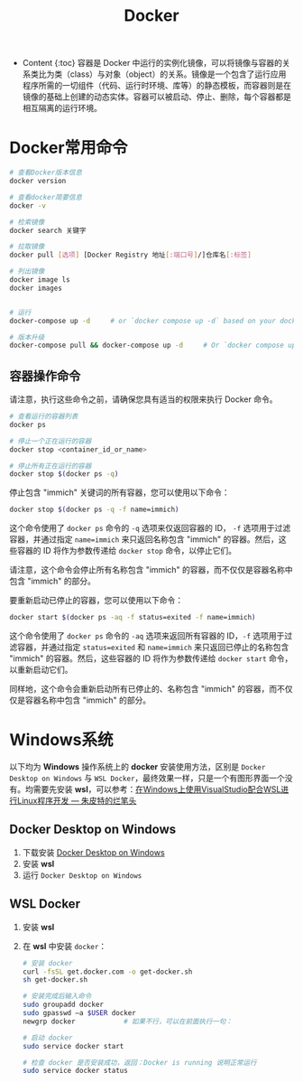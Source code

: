 ﻿---
layout:		post
category:	"soft"
title:		"Docker"

tags:		[]
---
- Content
{:toc}
容器是 Docker 中运行的实例化镜像，可以将镜像与容器的关系类比为类（class）与对象（object）的关系。镜像是一个包含了运行应用程序所需的一切组件（代码、运行时环境、库等）的静态模板，而容器则是在镜像的基础上创建的动态实体。容器可以被启动、停止、删除，每个容器都是相互隔离的运行环境。



# Docker常用命令

```bash
# 查看Docker版本信息
docker version

# 查看docker简要信息
docker -v

# 检索镜像
docker search 关键字

# 拉取镜像
docker pull [选项] [Docker Registry 地址[:端口号]/]仓库名[:标签]

# 列出镜像
docker image ls
docker images


# 运行
docker-compose up -d     # or `docker compose up -d` based on your docker-compose version

# 版本升级
docker-compose pull && docker-compose up -d     # Or `docker compose up -d`

```

## 容器操作命令

请注意，执行这些命令之前，请确保您具有适当的权限来执行 Docker 命令。



```bash
# 查看运行的容器列表
docker ps

# 停止一个正在运行的容器
docker stop <container_id_or_name>

# 停止所有正在运行的容器
docker stop $(docker ps -q)
```



停止包含 "immich" 关键词的所有容器，您可以使用以下命令：

```bash
docker stop $(docker ps -q -f name=immich)
```

这个命令使用了 `docker ps` 命令的 `-q` 选项来仅返回容器的 ID， `-f` 选项用于过滤容器，并通过指定 `name=immich` 来只返回名称包含 "immich" 的容器。然后，这些容器的 ID 将作为参数传递给 `docker stop` 命令，以停止它们。

请注意，这个命令会停止所有名称包含 "immich" 的容器，而不仅仅是容器名称中包含 "immich" 的部分。



要重新启动已停止的容器，您可以使用以下命令：

```bash
docker start $(docker ps -aq -f status=exited -f name=immich)
```

这个命令使用了 `docker ps` 命令的 `-aq` 选项来返回所有容器的 ID，`-f` 选项用于过滤容器，并通过指定 `status=exited` 和 `name=immich` 来只返回已停止的名称包含 "immich" 的容器。然后，这些容器的 ID 将作为参数传递给 `docker start` 命令，以重新启动它们。

同样地，这个命令会重新启动所有已停止的、名称包含 "immich" 的容器，而不仅仅是容器名称中包含 "immich" 的部分。





# Windows系统

以下均为 **Windows** 操作系统上的 **docker** 安装使用方法，区别是 `Docker Desktop on Windows` 与 `WSL Docker`，最终效果一样，只是一个有图形界面一个没有。均需要先安装 **wsl**，可以参考：[在Windows上使用VisualStudio配合WSL进行Linux程序开发 — 朱皮特的烂笔头](https://zhupite.com/program/develop-linux-app-using-visualstudio-wsl-on-windows.html)



## Docker Desktop on Windows

1. 下载安装   [Docker Desktop on Windows](https://docs.docker.com/desktop/install/windows-install/) 
2. 安装 **wsl**
3. 运行  `Docker Desktop on Windows` 



## WSL Docker 

1. 安装 **wsl** 

2. 在 **wsl** 中安装 `docker`：

   ```bash
   # 安装 docker
   curl -fsSL get.docker.com -o get-docker.sh
   sh get-docker.sh
   
   # 安装完成后输入命令
   sudo groupadd docker
   sudo gpasswd –a $USER docker
   newgrp docker			# 如果不行，可以在前面执行一句： 
   
   # 启动 docker
   sudo service docker start
   
   # 检查 docker 是否安装成功，返回：Docker is running 说明正常运行
   sudo service docker status
   ```

